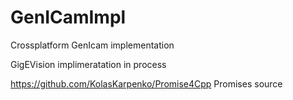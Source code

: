 # GenICamImpl
Crossplatform GenIcam implementation

GigEVision implimeratation in process

https://github.com/KolasKarpenko/Promise4Cpp Promises source
